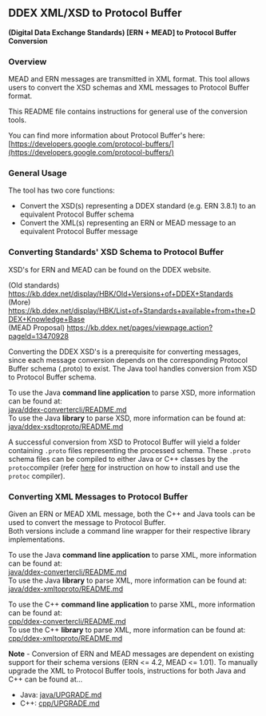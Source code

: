 ## DDEX XML/XSD to Protocol Buffer
**(Digital Data Exchange Standards) [ERN + MEAD] to Protocol Buffer Conversion**

### Overview
MEAD and ERN messages are transmitted in XML format. This tool allows users to convert
the XSD schemas and XML messages to Protocol Buffer format.

This README file contains instructions for general use of the conversion tools.

You can find more information about Protocol Buffer's here: 
[https://developers.google.com/protocol-buffers/](https://developers.google.com/protocol-buffers/)


### General Usage
The tool has two core functions: 

- Convert the XSD(s) representing a DDEX standard (e.g. ERN 3.8.1) to an equivalent Protocol Buffer schema
- Convert the XML(s) representing an ERN or MEAD message to an equivalent Protocol Buffer message

### Converting Standards' XSD Schema to Protocol Buffer
XSD's for ERN and MEAD can be found on the DDEX website.

(Old standards) https://kb.ddex.net/display/HBK/Old+Versions+of+DDEX+Standards <br />
(More) https://kb.ddex.net/display/HBK/List+of+Standards+available+from+the+DDEX+Knowledge+Base <br />
(MEAD Proposal) https://kb.ddex.net/pages/viewpage.action?pageId=13470928 <br />

Converting the DDEX XSD's is a prerequisite for converting messages, since each message conversion depends
on the corresponding Protocol Buffer schema (.proto) to exist. The Java tool handles conversion from XSD to 
Protocol Buffer schema. 

To use the Java **command line application** to parse XSD, more information can be found at: <br />
[java/ddex-convertercli/README.md](java/ddex-convertercli/README.md) <br />
To use the Java **library** to parse XSD, more information can be found at: <br />
[java/ddex-xsdtoproto/README.md](java/ddex-xsdtoproto/README.md) <br />

A successful conversion from XSD to Protocol Buffer will yield a folder containing `.proto` files representing the processed schema.
These `.proto` schema files can be compiled to either Java or C++ classes by the `protoc`compiler 
(refer [here](https://github.com/protocolbuffers/protobuf/blob/master/README.md) for instruction on how to install and use the `protoc` compiler). 

### Converting XML Messages to Protocol Buffer
Given an ERN or MEAD XML message, both the C++ and Java tools can be used to convert the message to 
Protocol Buffer. <br/>
Both versions include a command line wrapper for their respective library implementations.

To use the Java **command line application** to parse XML, more information can be found at: <br />
[java/ddex-convertercli/README.md](java/ddex-convertercli/README.md) <br />
To use the Java **library** to parse XML, more information can be found at: <br />
[java/ddex-xmltoproto/README.md](java/ddex-xmltoproto/README.md) <br />

To use the C++ **command line application** to parse XML, more information can be found at: <br />
[cpp/ddex-convertercli/README.md](cpp/ddex-convertercli/README.md) <br />
To use the C++ **library** to parse XML, more information can be found at: <br />
[cpp/ddex-xmltoproto/README.md](cpp/ddex-xmltoproto/README.md) <br />

**Note** - Conversion of ERN and MEAD messages are dependent on existing support for their schema versions (ERN <= 4.2, MEAD <= 1.01). 
To manually upgrade the XML to Protocol Buffer tools, instructions for both Java and C++ can be found at...
- Java: [java/UPGRADE.md](java/UPGRADE.md)
- C++: [cpp/UPGRADE.md](cpp/UPGRADE.md)

